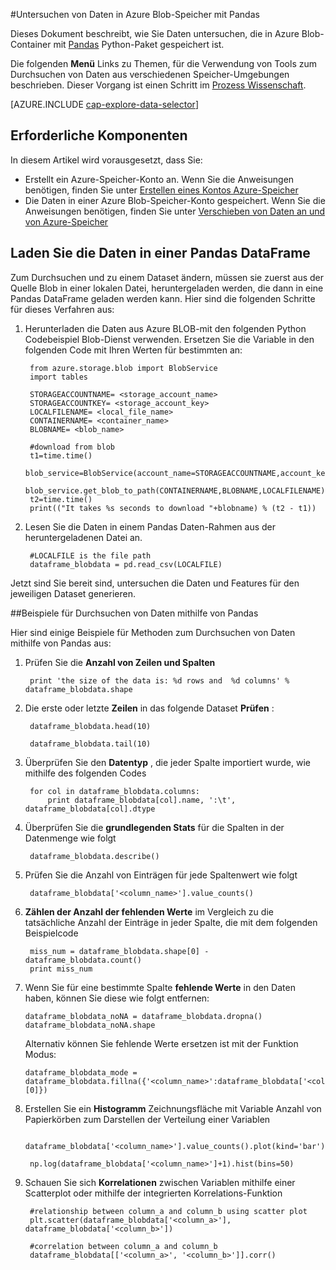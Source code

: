 <properties 
    pageTitle="Untersuchen von Daten in Azure Blob-Speicher mit Pandas | Microsoft Azure" 
    description="Informationen zum Durchsuchen von Daten, die in Azure Blob-Container mit Pandas gespeichert ist." 
    services="machine-learning,storage" 
    documentationCenter="" 
    authors="bradsev" 
    manager="jhubbard" 
    editor="cgronlun" />

<tags 
    ms.service="machine-learning" 
    ms.workload="data-services" 
    ms.tgt_pltfrm="na" 
    ms.devlang="na" 
    ms.topic="article" 
    ms.date="09/13/2016" 
    ms.author="bradsev" /> 

#<a name="explore-data-in-azure-blob-storage-with-pandas"></a>Untersuchen von Daten in Azure Blob-Speicher mit Pandas

Dieses Dokument beschreibt, wie Sie Daten untersuchen, die in Azure Blob-Container mit [Pandas](http://pandas.pydata.org/) Python-Paket gespeichert ist.

Die folgenden **Menü** Links zu Themen, für die Verwendung von Tools zum Durchsuchen von Daten aus verschiedenen Speicher-Umgebungen beschrieben. Dieser Vorgang ist einen Schritt im [Prozess Wissenschaft]().

[AZURE.INCLUDE [cap-explore-data-selector](../../includes/cap-explore-data-selector.md)]


## <a name="prerequisites"></a>Erforderliche Komponenten
In diesem Artikel wird vorausgesetzt, dass Sie:

* Erstellt ein Azure-Speicher-Konto an. Wenn Sie die Anweisungen benötigen, finden Sie unter [Erstellen eines Kontos Azure-Speicher](../storage/storage-create-storage-account.md#create-a-storage-account)
* Die Daten in einer Azure Blob-Speicher-Konto gespeichert. Wenn Sie die Anweisungen benötigen, finden Sie unter [Verschieben von Daten an und von Azure-Speicher](../storage/storage-moving-data.md)

## <a name="load-the-data-into-a-pandas-dataframe"></a>Laden Sie die Daten in einer Pandas DataFrame
Zum Durchsuchen und zu einem Dataset ändern, müssen sie zuerst aus der Quelle Blob in einer lokalen Datei, heruntergeladen werden, die dann in eine Pandas DataFrame geladen werden kann. Hier sind die folgenden Schritte für dieses Verfahren aus:

1. Herunterladen die Daten aus Azure BLOB-mit den folgenden Python Codebeispiel Blob-Dienst verwenden. Ersetzen Sie die Variable in den folgenden Code mit Ihren Werten für bestimmten an: 

        from azure.storage.blob import BlobService
        import tables
        
        STORAGEACCOUNTNAME= <storage_account_name>
        STORAGEACCOUNTKEY= <storage_account_key>
        LOCALFILENAME= <local_file_name>        
        CONTAINERNAME= <container_name>
        BLOBNAME= <blob_name>

        #download from blob
        t1=time.time()
        blob_service=BlobService(account_name=STORAGEACCOUNTNAME,account_key=STORAGEACCOUNTKEY)
        blob_service.get_blob_to_path(CONTAINERNAME,BLOBNAME,LOCALFILENAME)
        t2=time.time()
        print(("It takes %s seconds to download "+blobname) % (t2 - t1))


2. Lesen Sie die Daten in einem Pandas Daten-Rahmen aus der heruntergeladenen Datei an.

        #LOCALFILE is the file path 
        dataframe_blobdata = pd.read_csv(LOCALFILE)

Jetzt sind Sie bereit sind, untersuchen die Daten und Features für den jeweiligen Dataset generieren.

##<a name="blob-dataexploration"></a>Beispiele für Durchsuchen von Daten mithilfe von Pandas

Hier sind einige Beispiele für Methoden zum Durchsuchen von Daten mithilfe von Pandas aus:

1. Prüfen Sie die **Anzahl von Zeilen und Spalten** 

        print 'the size of the data is: %d rows and  %d columns' % dataframe_blobdata.shape

2. Die erste oder letzte **Zeilen** in das folgende Dataset **Prüfen** :

        dataframe_blobdata.head(10)
        
        dataframe_blobdata.tail(10)

3. Überprüfen Sie den **Datentyp** , die jeder Spalte importiert wurde, wie mithilfe des folgenden Codes
    
        for col in dataframe_blobdata.columns:
            print dataframe_blobdata[col].name, ':\t', dataframe_blobdata[col].dtype

4. Überprüfen Sie die **grundlegenden Stats** für die Spalten in der Datenmenge wie folgt
 
        dataframe_blobdata.describe()
    
5. Prüfen Sie die Anzahl von Einträgen für jede Spaltenwert wie folgt

        dataframe_blobdata['<column_name>'].value_counts()

6. **Zählen der Anzahl der fehlenden Werte** im Vergleich zu die tatsächliche Anzahl der Einträge in jeder Spalte, die mit dem folgenden Beispielcode

        miss_num = dataframe_blobdata.shape[0] - dataframe_blobdata.count()
        print miss_num
     
7.  Wenn Sie für eine bestimmte Spalte **fehlende Werte** in den Daten haben, können Sie diese wie folgt entfernen:

        dataframe_blobdata_noNA = dataframe_blobdata.dropna()
        dataframe_blobdata_noNA.shape

    Alternativ können Sie fehlende Werte ersetzen ist mit der Funktion Modus:
    
        dataframe_blobdata_mode = dataframe_blobdata.fillna({'<column_name>':dataframe_blobdata['<column_name>'].mode()[0]})        

8. Erstellen Sie ein **Histogramm** Zeichnungsfläche mit Variable Anzahl von Papierkörben zum Darstellen der Verteilung einer Variablen 
    
        dataframe_blobdata['<column_name>'].value_counts().plot(kind='bar')
        
        np.log(dataframe_blobdata['<column_name>']+1).hist(bins=50)
    
9. Schauen Sie sich **Korrelationen** zwischen Variablen mithilfe einer Scatterplot oder mithilfe der integrierten Korrelations-Funktion

        #relationship between column_a and column_b using scatter plot
        plt.scatter(dataframe_blobdata['<column_a>'], dataframe_blobdata['<column_b>'])
        
        #correlation between column_a and column_b
        dataframe_blobdata[['<column_a>', '<column_b>']].corr()
